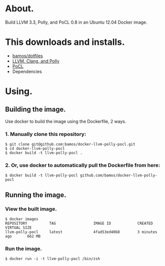 # About.
Build LLVM 3.3, Polly, and PoCL 0.8 in an Ubuntu 12.04 Docker image.

# This downloads and installs.
+ [bamos/dotfiles](https://github.com/bamos/dotfiles)
+ [LLVM, Clang, and Polly](http://llvm.org/releases/download.html#3.3)
+ [PoCL](http://pocl.sourceforge.net/download.html)
+ Dependencies

# Using.

## Building the image.
Use docker to build the image using the Dockerfile, 2 ways.

### 1. Manually clone this repository:

```
$ git clone git@github.com:bamos/docker-llvm-polly-pocl.git
$ cd docker-llvm-polly-pocl
$ docker build -t llvm-polly-pocl .
```

### 2. Or, use docker to automatically pull the Dockerfile from here:

```
$ docker build -t llvm-polly-pocl github.com/bamos/docker-llvm-polly-pocl
```

## Running the image.

### View the built image.

```
$ docker images
REPOSITORY          TAG                 IMAGE ID            CREATED             VIRTUAL SIZE
llvm-polly-pocl     latest              4fad53ed40b8        3 minutes ago       662 MB
```

### Run the image.

```
$ docker run -i -t llvm-polly-pocl /bin/zsh
```
